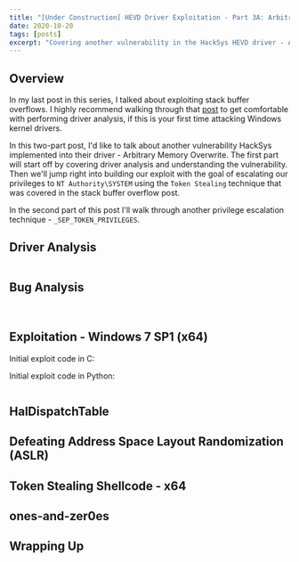 ```yaml
---
title: "[Under Construction] HEVD Driver Exploitation - Part 3A: Arbitrary Memory Overwrite (Token Stealing)"
date: 2020-10-20
tags: [posts]
excerpt: "Covering another vulnerability in the HackSys HEVD driver - Arbitrary Memory Overwrite"
---
```

Overview
---
In my last post in this series, I talked about exploiting stack buffer overflows. I highly recommend walking through that [post](https://jb05s.github.io/HEVD-Driver-Exploitation-Part-2-Stack-Overflow-Presented-in-Python-and-C/) to get comfortable with performing driver analysis, if this is your first time attacking Windows kernel drivers.

In this two-part post, I'd like to talk about another vulnerability HackSys implemented into their driver - Arbitrary Memory Overwrite. The first part will start off by covering driver analysis and understanding the vulnerability. Then we'll jump right into building our exploit with the goal of escalating our privileges to `NT Authority\SYSTEM` using the `Token Stealing` technique that was covered in the stack buffer overflow post. 

In the second part of this post I'll walk through another privilege escalation technique - `_SEP_TOKEN_PRIVILEGES`.

Driver Analysis
---
<img src="{{ site.url }}{{ site.baseurl }}/images/hevd-pt3a/ida-irpdeviceiocontrolhandler.png" alt="">

Bug Analysis
---
<img src="{{ site.url }}{{ site.baseurl }}/images/hevd-pt3a/ida-function-search.png" alt="">

<img src="{{ site.url }}{{ site.baseurl }}/images/hevd-pt3a/hevd-amo-code.png" alt="">

<img src="{{ site.url }}{{ site.baseurl }}/images/hevd-pt3a/amo-vuln.png" alt="">

Exploitation - Windows 7 SP1 (x64)
---
Initial exploit code in C:  
<img src="{{ site.url }}{{ site.baseurl }}/images/hevd-pt3a/exploit-c-code-1.png" alt="">

Initial exploit code in Python:  
<img src="{{ site.url }}{{ site.baseurl }}/images/hevd-pt3a/exploit-python-code-1.png" alt="">

<img src="{{ site.url }}{{ site.baseurl }}/images/hevd-pt3a/windbg-trigger-amo-output.png" alt="">

HalDispatchTable
---

Defeating Address Space Layout Randomization (ASLR)
---

Token Stealing Shellcode - x64
---

ones-and-zer0es
---

Wrapping Up
---